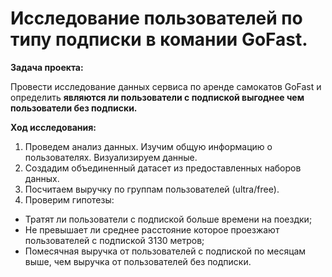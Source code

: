 # Исследование пользователей по типу подписки в комании GoFast.

**Задача проекта:** 

Провести исследование данных сервиса по аренде самокатов GoFast и определить **являются ли пользователи с подпиской выгоднее чем пользователи без подписки.**


**Ход исследования:**

   1. Проведем анализ данных. Изучим общую информацию о пользователях. Визуализируем данные.
   2. Создадим объединенный датасет из предоставленных наборов данных.
   3. Посчитаем выручку по группам пользователей (ultra/free).   
   4. Проверим гипотезы:
* Тратят ли пользователи с подпиской больше времени на поездки;
* Не превышает ли среднее расстояние которое проезжают пользователей с подпиской 3130 метров; 
* Помесячная выручка от пользователей с подпиской по месяцам выше, чем выручка от пользователей без подписки. 
            
